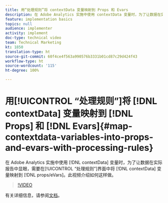 ```yaml
---
title: 用“处理规则”将 contextData 变量映射到 Props 和 Evars
description: 在 Adobe Analytics 实施中使用 contextData 变量时，为了让数据在实际报告中显眼，需要在“处理规则”界面中将 contextData 变量映射到 props/eVars。此视频介绍如何这样做。
feature: implementation basics
topics: null
audience: implementer
activity: implement
doc-type: technical video
team: Technical Marketing
kt: 1850
translation-type: ht
source-git-commit: 60f4ce4f563a990576b3331b01cd87c29d424f43
workflow-type: ht
source-wordcount: '115'
ht-degree: 100%

---
```



# 用[!UICONTROL “处理规则”]将 [!DNL contextData] 变量映射到 [!DNL Props] 和 [!DNL Evars]{#map-contextdata-variables-into-props-and-evars-with-processing-rules}

在 Adobe Analytics 实施中使用 [!DNL contextData] 变量时，为了让数据在实际报告中显眼，需要在[!UICONTROL “处理规则”]界面中将 [!DNL contextData] 变量映射到 [!DNL props/eVars]。此视频介绍如何这样做。

>[!VIDEO](https://video.tv.adobe.com/v/26124/?quality=12)

有关详细信息，请参阅[文档](https://marketing.adobe.com/resources/help/en_US/reference/processing_rules.html)。
